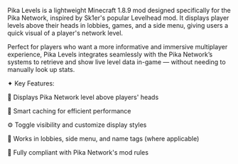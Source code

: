Pika Levels is a lightweight Minecraft 1.8.9 mod designed specifically for the Pika Network, inspired by Sk1er's popular Levelhead mod. It displays player levels above their heads in lobbies, games, and a side menu, giving users a quick visual of a player's network level.

Perfect for players who want a more informative and immersive multiplayer experience, Pika Levels integrates seamlessly with the Pika Network’s systems to retrieve and show live level data in-game — without needing to manually look up stats.

✦ Key Features:

🎯 Displays Pika Network level above players' heads

🧠 Smart caching for efficient performance

⚙️ Toggle visibility and customize display styles

📜 Works in lobbies, side menu, and name tags (where applicable)

🔐 Fully compliant with Pika Network's mod rules
